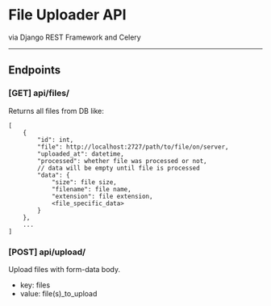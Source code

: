 # File Uploader API

via Django REST Framework and Celery

---

## Endpoints

### [GET] api/files/

Returns all files from DB like:
```
[
    {
        "id": int,
        "file": http://localhost:2727/path/to/file/on/server,
        "uploaded_at": datetime,
        "processed": whether file was processed or not,
        // data will be empty until file is processed
        "data": {
            "size": file size,
            "filename": file name,
            "extension": file extension,
            <file_specific_data>
        }
    },
    ...
]
```

### [POST] api/upload/

Upload files with form-data body.

- key: files
- value: file(s)_to_upload

